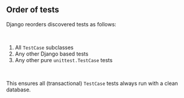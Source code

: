 ## Order of tests

Django reorders discovered tests as follows:

<br>

1. All `TestCase` subclasses
2. Any other Django based tests
3. Any other pure `unittest.TestCase` tests

<br>

This ensures all (transactional) `TestCase` tests always run with a clean database.
